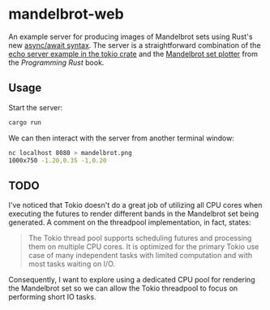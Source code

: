 # mandelbrot-web

An example server for producing images of Mandelbrot sets using Rust's new [async/await syntax].
The server is a straightforward combination of the [echo server example in the tokio crate] and
the [Mandelbrot set plotter] from the _Programming Rust_ book.

## Usage

Start the server:

```bash
cargo run
```

We can then interact with the server from another terminal window:

```bash
nc localhost 8080 > mandelbrot.png
1000x750 -1.20,0.35 -1,0.20
```

[async/await syntax]: https://rust-lang.github.io/async-book/01_getting_started/04_async_await_primer.html
[echo server example in the tokio crate]: https://tokio.rs/blog/2019-08-alphas/
[mandelbrot set plotter]: https://github.com/ProgrammingRust/mandelbrot

## TODO

I've noticed that Tokio doesn't do a great job of utilizing all CPU cores when executing the
futures to render different bands in the Mandelbrot set being generated. A comment on the
threadpool implementation, in fact, states:

> The Tokio thread pool supports scheduling futures and processing them on multiple CPU cores. It
> is optimized for the primary Tokio use case of many independent tasks with limited computation
> and with most tasks waiting on I/O.

Consequently, I want to explore using a dedicated CPU pool for rendering the Mandelbrot set so
we can allow the Tokio threadpool to focus on performing short IO tasks.
